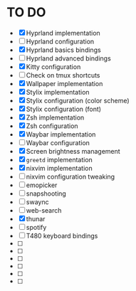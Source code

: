 # TO DO
- [x] Hyprland implementation
- [ ] Hyprland configuration
- [x] Hyprland basics bindings
- [ ] Hyprland advanced bindings
- [x] Kitty configuration
- [ ] Check on tmux shortcuts
- [x] Wallpaper implementation
- [x] Stylix implementation
- [x] Stylix configuration (color scheme)
- [x] Stylix configuration (font)
- [x] Zsh implementation
- [x] Zsh configuration
- [x] Waybar implementation
- [ ] Waybar configuration
- [x] Screen brightness management
- [x] `greetd` implementation
- [x] nixvim implementation
- [ ] nixvim configuration tweaking
- [ ] emopicker
- [ ] snapshooting
- [ ] swaync
- [ ] web-search
- [x] thunar
- [ ] spotify
- [ ] T480 keyboard bindings
- [ ] 
- [ ] 
- [ ] 
- [ ] 
- [ ] 
- [ ] 
